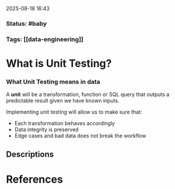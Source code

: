 2025-08-18 16:43

### Status: #baby

### Tags: [[data-engineering]]

# What is  Unit Testing?

### What Unit Testing means in data

A **unit** will be a transformation, function or SQL query that outputs a predictable result given we have known inputs.

Implementing unit testing will allow us to make sure that:
- Each transformation behaves accordingly
- Data integrity is preserved
- Edge cases and bad data does not break the workflow




## Descriptions





# References









